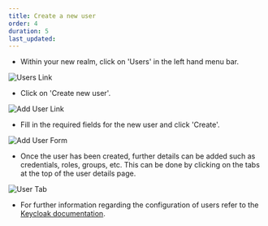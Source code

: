 ```yaml
---
title: Create a new user
order: 4
duration: 5
last_updated:
---
```


* Within your new realm, click on 'Users' in the left hand menu bar.

![Users Link](/assets/images/connect-with-keycloak/keycloak-navigate-to-users.png)

* Click on 'Create new user'.

![Add User Link](/assets/images/connect-with-keycloak/keycloak-create-new-user.png)

* Fill in the required fields for the new user and click 'Create'.

![Add User Form](/assets/images/connect-with-keycloak/keycloak-add-user-form.png)

* Once the user has been created, further details can be added such as credentials, roles, groups, etc. This can be done by clicking on the tabs at the top of the user details page.

![User Tab](/assets/images/connect-with-keycloak/keycloak-user-tab.png)

* For further information regarding the configuration of users refer to the [Keycloak documentation](https://www.keycloak.org/documentation).
